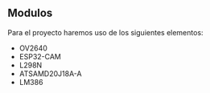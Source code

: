 ## Modulos

Para el proyecto haremos uso de los siguientes elementos:

- OV2640 
- ESP32-CAM
- L298N
- ATSAMD20J18A-A
- LM386
